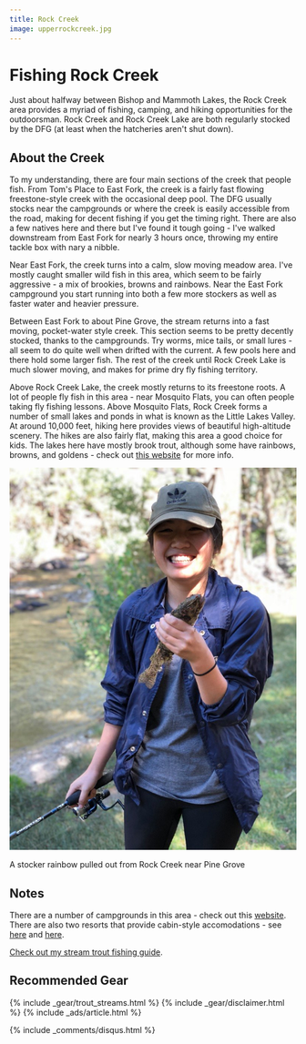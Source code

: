 ```yaml
---
title: Rock Creek
image: upperrockcreek.jpg
---
```


# Fishing Rock Creek

Just about halfway between Bishop and Mammoth Lakes, the Rock Creek area provides a myriad of fishing, camping, and hiking opportunities for the outdoorsman. Rock Creek and Rock Creek Lake are both regularly stocked by the DFG (at least when the hatcheries aren't shut down).


## About the Creek

To my understanding, there are four main sections of the creek that people fish. From Tom's Place to East Fork, the creek is a fairly fast flowing freestone-style creek with the occasional deep pool. The DFG usually stocks near the campgrounds or where the creek is easily accessible from the road, making for decent fishing if you get the timing right. There are also a few natives here and there but I've found it tough going - I've walked downstream from East Fork for nearly 3 hours once, throwing my entire tackle box with nary a nibble.

Near East Fork, the creek turns into a calm, slow moving meadow area. I've mostly caught smaller wild fish in this area, which seem to be fairly aggressive - a mix of brookies, browns and rainbows. Near the East Fork campground you start running into both a few more stockers as well as faster water and heavier pressure.

Between East Fork to about Pine Grove, the stream returns into a fast moving, pocket-water style creek. This section seems to be pretty decently stocked, thanks to the campgrounds. Try worms, mice tails, or small lures - all seem to do quite well when drifted with the current. A few pools here and there hold some larger fish. The rest of the creek until Rock Creek Lake is much slower moving, and makes for prime dry fly fishing territory.

Above Rock Creek Lake, the creek mostly returns to its freestone roots. A lot of people fly fish in this area - near Mosquito Flats, you can often people taking fly fishing lessons. Above Mosquito Flats, Rock Creek forms a number of small lakes and ponds in what is known as the Little Lakes Valley. At around 10,000 feet, hiking here provides views of beautiful high-altitude scenery. The hikes are also fairly flat, making this area a good choice for kids. The lakes here have mostly brook trout, although some have rainbows, browns, and goldens - check out [this website](https://flyfishingthesierra.com/rcreekbc.htm) for more info.

![A happy fisherman with a stocker rainbow pulled out from Rock Creek](/assets/images/rockcreektrout.jpg)
<div class="caption">A stocker rainbow pulled out from Rock Creek near Pine Grove</div>

## Notes

There are a number of campgrounds in this area - check out this [website](https://rockcreeklodge.com/camping/). There are also two resorts that provide cabin-style accomodations - see [here](https://rockcreeklodge.com/) and [here](https://www.rockcreeklakesresort.com/).

[Check out my stream trout fishing guide](/troutstreams).

## Recommended Gear

{% include _gear/trout_streams.html %}
{% include _gear/disclaimer.html %}
{% include _ads/article.html %}

{% include _comments/disqus.html %}